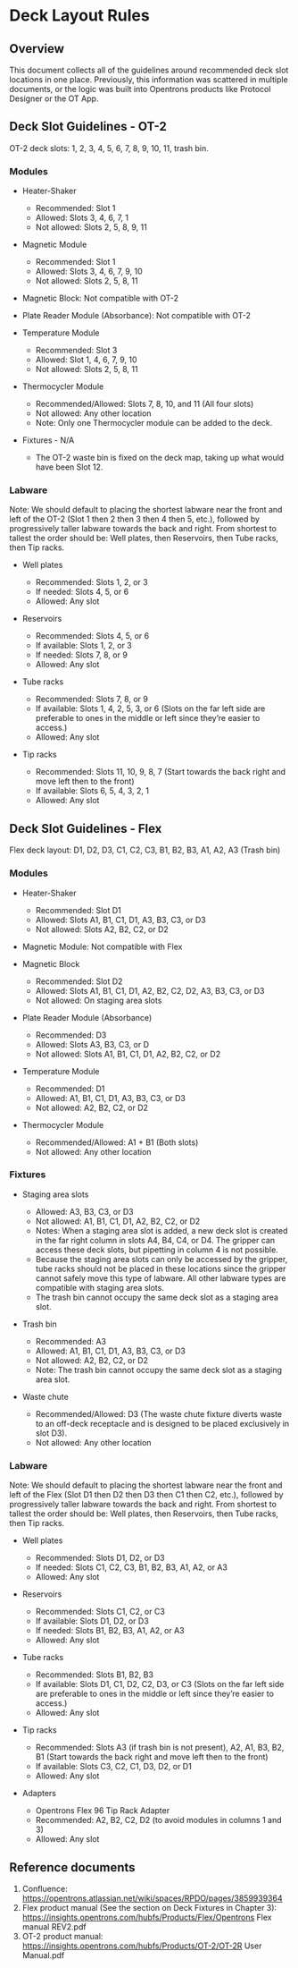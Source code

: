 # Deck Layout Rules

## Overview

This document collects all of the guidelines around recommended deck slot locations in one place. Previously, this information was scattered in multiple documents, or the logic was built into Opentrons products like Protocol Designer or the OT App.

## Deck Slot Guidelines - OT-2

OT-2 deck slots: 1, 2, 3, 4, 5, 6, 7, 8, 9, 10, 11, trash bin.

### Modules

- Heater-Shaker

  - Recommended: Slot 1
  - Allowed: Slots 3, 4, 6, 7, 1
  - Not allowed: Slots 2, 5, 8, 9, 11

- Magnetic Module

  - Recommended: Slot 1
  - Allowed: Slots 3, 4, 6, 7, 9, 10
  - Not allowed: Slots 2, 5, 8, 11

- Magnetic Block: Not compatible with OT-2

- Plate Reader Module (Absorbance): Not compatible with OT-2

- Temperature Module

  - Recommended: Slot 3
  - Allowed: Slot 1, 4, 6, 7, 9, 10
  - Not allowed: Slots 2, 5, 8, 11

- Thermocycler Module

  - Recommended/Allowed: Slots 7, 8, 10, and 11 (All four slots)
  - Not allowed: Any other location
  - Note: Only one Thermocycler module can be added to the deck.

- Fixtures - N/A
  - The OT-2 waste bin is fixed on the deck map, taking up what would have been Slot 12.

### Labware

Note: We should default to placing the shortest labware near the front and left of the OT-2 (Slot 1 then 2 then 3 then 4 then 5, etc.), followed by progressively taller labware towards the back and right. From shortest to tallest the order should be: Well plates, then Reservoirs, then Tube racks, then Tip racks.

- Well plates

  - Recommended: Slots 1, 2, or 3
  - If needed: Slots 4, 5, or 6
  - Allowed: Any slot

- Reservoirs

  - Recommended: Slots 4, 5, or 6
  - If available: Slots 1, 2, or 3
  - If needed: Slots 7, 8, or 9
  - Allowed: Any slot

- Tube racks

  - Recommended: Slots 7, 8, or 9
  - If available: Slots 1, 4, 2, 5, 3, or 6 (Slots on the far left side are preferable to ones in the middle or left since they’re easier to access.)
  - Allowed: Any slot

- Tip racks
  - Recommended: Slots 11, 10, 9, 8, 7 (Start towards the back right and move left then to the front)
  - If available: Slots 6, 5, 4, 3, 2, 1
  - Allowed: Any slot

## Deck Slot Guidelines - Flex

Flex deck layout: D1, D2, D3, C1, C2, C3, B1, B2, B3, A1, A2, A3 (Trash bin)

### Modules

- Heater-Shaker

  - Recommended: Slot D1
  - Allowed: Slots A1, B1, C1, D1, A3, B3, C3, or D3
  - Not allowed: Slots A2, B2, C2, or D2

- Magnetic Module: Not compatible with Flex

- Magnetic Block

  - Recommended: Slot D2
  - Allowed: Slots A1, B1, C1, D1, A2, B2, C2, D2, A3, B3, C3, or D3
  - Not allowed: On staging area slots

- Plate Reader Module (Absorbance)

  - Recommended: D3
  - Allowed: Slots A3, B3, C3, or D
  - Not allowed: Slots A1, B1, C1, D1, A2, B2, C2, or D2

- Temperature Module

  - Recommended: D1
  - Allowed: A1, B1, C1, D1, A3, B3, C3, or D3
  - Not allowed: A2, B2, C2, or D2

- Thermocycler Module
  - Recommended/Allowed: A1 + B1 (Both slots)
  - Not allowed: Any other location

### Fixtures

- Staging area slots

  - Allowed: A3, B3, C3, or D3
  - Not allowed: A1, B1, C1, D1, A2, B2, C2, or D2
  - Notes: When a staging area slot is added, a new deck slot is created in the far right column in slots A4, B4, C4, or D4. The gripper can access these deck slots, but pipetting in column 4 is not possible.
  - Because the staging area slots can only be accessed by the gripper, tube racks should not be placed in these locations since the gripper cannot safely move this type of labware. All other labware types are compatible with staging area slots.
  - The trash bin cannot occupy the same deck slot as a staging area slot.

- Trash bin

  - Recommended: A3
  - Allowed: A1, B1, C1, D1, A3, B3, C3, or D3
  - Not allowed: A2, B2, C2, or D2
  - Note: The trash bin cannot occupy the same deck slot as a staging area slot.

- Waste chute
  - Recommended/Allowed: D3 (The waste chute fixture diverts waste to an off-deck receptacle and is designed to be placed exclusively in slot D3).
  - Not allowed: Any other location

### Labware

Note: We should default to placing the shortest labware near the front and left of the Flex (Slot D1 then D2 then D3 then C1 then C2, etc.), followed by progressively taller labware towards the back and right. From shortest to tallest the order should be: Well plates, then Reservoirs, then Tube racks, then Tip racks.

- Well plates

  - Recommended: Slots D1, D2, or D3
  - If needed: Slots C1, C2, C3, B1, B2, B3, A1, A2, or A3
  - Allowed: Any slot

- Reservoirs

  - Recommended: Slots C1, C2, or C3
  - If available: Slots D1, D2, or D3
  - If needed: Slots B1, B2, B3, A1, A2, or A3
  - Allowed: Any slot

- Tube racks

  - Recommended: Slots B1, B2, B3
  - If available: Slots D1, C1, D2, C2, D3, or C3 (Slots on the far left side are preferable to ones in the middle or left since they’re easier to access.)
  - Allowed: Any slot

- Tip racks

  - Recommended: Slots A3 (if trash bin is not present), A2, A1, B3, B2, B1 (Start towards the back right and move left then to the front)
  - If available: Slots C3, C2, C1, D3, D2, or D1
  - Allowed: Any slot

- Adapters
  - Opentrons Flex 96 Tip Rack Adapter
  - Recommended: A2, B2, C2, D2 (to avoid modules in columns 1 and 3)
  - Allowed: Any slot

## Reference documents

1. Confluence: https://opentrons.atlassian.net/wiki/spaces/RPDO/pages/3859939364
2. Flex product manual (See the section on Deck Fixtures in Chapter 3): https://insights.opentrons.com/hubfs/Products/Flex/Opentrons Flex manual REV2.pdf
3. OT-2 product manual: https://insights.opentrons.com/hubfs/Products/OT-2/OT-2R User Manual.pdf
